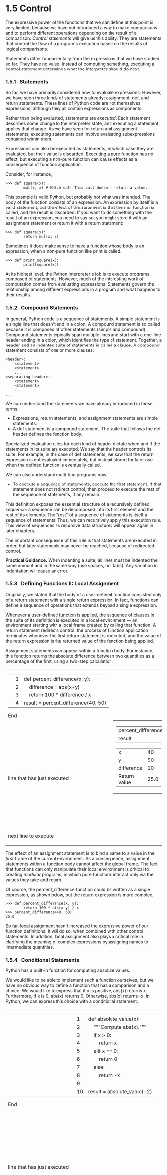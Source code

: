 # 1.5 Control

The expressive power of the functions that we can define at this point is very limited, because we have not introduced a way to make comparisons and to perform different operations depending on the result of a comparison. _Control statements_ will give us this ability. They are statements that control the flow of a program's execution based on the results of logical comparisons.

Statements differ fundamentally from the expressions that we have studied so far. They have no value. Instead of computing something, executing a control statement determines what the interpreter should do next.

### 1.5.1   Statements

So far, we have primarily considered how to evaluate expressions. However, we have seen three kinds of statements already: assignment, def, and return statements. These lines of Python code are not themselves expressions, although they all contain expressions as components.

Rather than being evaluated, statements are _executed_. Each statement describes some change to the interpreter state, and executing a statement applies that change. As we have seen for return and assignment statements, executing statements can involve evaluating subexpressions contained within them.

Expressions can also be executed as statements, in which case they are evaluated, but their value is discarded. Executing a pure function has no effect, but executing a non-pure function can cause effects as a consequence of function application.

Consider, for instance,

```
>>> def square(x):
        mul(x, x) # Watch out! This call doesn't return a value.

```

This example is valid Python, but probably not what was intended. The body of the function consists of an expression. An expression by itself is a valid statement, but the effect of the statement is that the mul function is called, and the result is discarded. If you want to do something with the result of an expression, you need to say so: you might store it with an assignment statement or return it with a return statement:

```
>>> def square(x):
        return mul(x, x)

```

Sometimes it does make sense to have a function whose body is an expression, when a non-pure function like print is called.

```
>>> def print_square(x):
        print(square(x))

```

At its highest level, the Python interpreter's job is to execute programs, composed of statements. However, much of the interesting work of computation comes from evaluating expressions. Statements govern the relationship among different expressions in a program and what happens to their results.

### 1.5.2   Compound Statements

In general, Python code is a sequence of statements. A simple statement is a single line that doesn't end in a colon. A compound statement is so called because it is composed of other statements (simple and compound). Compound statements typically span multiple lines and start with a one-line header ending in a colon, which identifies the type of statement. Together, a header and an indented suite of statements is called a clause. A compound statement consists of one or more clauses:

```
<header>:
    <statement>
    <statement>
    ...
<separating header>:
    <statement>
    <statement>
    ...
...

```

We can understand the statements we have already introduced in these terms.

-   Expressions, return statements, and assignment statements are simple statements.
-   A def statement is a compound statement. The suite that follows the def header defines the function body.

Specialized evaluation rules for each kind of header dictate when and if the statements in its suite are executed. We say that the header controls its suite. For example, in the case of def statements, we saw that the return expression is not evaluated immediately, but instead stored for later use when the defined function is eventually called.

We can also understand multi-line programs now.

-   To execute a sequence of statements, execute the first statement. If that statement does not redirect control, then proceed to execute the rest of the sequence of statements, if any remain.

This definition exposes the essential structure of a recursively defined _sequence_: a sequence can be decomposed into its first element and the rest of its elements. The "rest" of a sequence of statements is itself a sequence of statements! Thus, we can recursively apply this execution rule. This view of sequences as recursive data structures will appear again in later chapters.

The important consequence of this rule is that statements are executed in order, but later statements may never be reached, because of redirected control.

**Practical Guidance.** When indenting a suite, all lines must be indented the same amount and in the same way (use spaces, not tabs). Any variation in indentation will cause an error.

### 1.5.3   Defining Functions II: Local Assignment

Originally, we stated that the body of a user-defined function consisted only of a return statement with a single return expression. In fact, functions can define a sequence of operations that extends beyond a single expression.

Whenever a user-defined function is applied, the sequence of clauses in the suite of its definition is executed in a local environment — an environment starting with a local frame created by calling that function. A return statement redirects control: the process of function application terminates whenever the first return statement is executed, and the value of the return expression is the returned value of the function being applied.

Assignment statements can appear within a function body. For instance, this function returns the absolute difference between two quantities as a percentage of the first, using a two-step calculation:


<table><tbody><tr><td id="vizLayoutTdFirst"><div id="codeDisplayDiv"><div id="pyCodeOutputDiv"><table id="pyCodeOutput"><tbody><tr><td id="gutterTD" rowspan="4"><svg id="leftCodeGutterSVG" style="height: 86px;">&lt;polygon id="prevLineArrow" points="0,0 6,5 0,10" fill="#c9e6ca" transform="translate(0, 61.5625)"&gt;&lt;/polygon&gt;&lt;polygon id="curLineArrow" points="0,0 6,5 0,10" fill="#e93f34" transform="translate(0, 82.34375)"&gt;&lt;/polygon&gt;</svg></td><td id="lineNo1">1</td><td id="v1__cod1">def&nbsp;percent_difference(x,&nbsp;y):</td></tr><tr><td id="lineNo2">2</td><td id="v1__cod2">&nbsp;&nbsp;&nbsp;&nbsp;difference&nbsp;=&nbsp;abs(x-y)</td></tr><tr><td id="lineNo3">3</td><td id="v1__cod3">&nbsp;&nbsp;&nbsp;&nbsp;return&nbsp;100&nbsp;*&nbsp;difference&nbsp;/&nbsp;x</td></tr><tr><td id="lineNo4">4</td><td id="v1__cod4">result&nbsp;=&nbsp;percent_difference(40,&nbsp;50)</td></tr></tbody></table></div><p><span id="curInstr">End</span></p><div id="legendDiv"><svg id="prevLegendArrowSVG">&lt;polygon points="0,0 6,5 0,10" fill="#c9e6ca"&gt;&lt;/polygon&gt;</svg><p>line that has just executed</p><p><svg id="curLegendArrowSVG">&lt;polygon points="0,0 6,5 0,10" fill="#e93f34"&gt;&lt;/polygon&gt;</svg>next line to execute</p></div></div></td><td id="vizLayoutTdSecond"><div id="dataViz"><table id="stackHeapTable"><tbody><tr><td id="stack_td"><div id="globals_area"><table id="v1__global_table"><tbody><tr id="v1__global__percent_difference_tr"><td>percent_difference</td><td><svg style="position:absolute;left:813.4609375px;top:5826.890625px" width="158.234375" height="72.46874999999999" pointer-events="none" position="absolute" version="1.1" xmlns="http://www.w3.org/1999/xhtml">&lt;path d="M 37.4765625 50.390624999999986 C 69.1171875 26.234374999999993 69.1171875 26.234374999999993 120.7578125 22.078124999999993" pointer-events="all" version="1.1" xmlns="http://www.w3.org/1999/xhtml" style="" fill="none" stroke="#005583" stroke-width="1"&gt;&lt;/path&gt;&lt;path pointer-events="all" version="1.1" xmlns="http://www.w3.org/1999/xhtml" d="M120.7578125,22.078124999999993 L111.07178335267369,26.37124034402992 L115.27563812605325,22.52057740833509 L110.50866210570175,19.39392750446133 L120.7578125,22.078124999999993" stroke="#005583" fill="#005583"&gt;&lt;/path&gt;</svg></td></tr><tr id="v1__global__result_tr"><td>result</td><td><span>25.0</span></td></tr></tbody></table></div><div id="stack" data-frame_id="1"><table><tbody><tr id="v1__percent_difference_f1_z__x_tr"><td>x</td><td><span>40</span></td></tr><tr id="v1__percent_difference_f1_z__y_tr"><td>y</td><td><span>50</span></td></tr><tr id="v1__percent_difference_f1_z__difference_tr"><td>difference</td><td><span>10</span></td></tr><tr id="v1__percent_difference_f1_z____return___tr"><td><span>Return<br />value</span></td><td><span>25.0</span></td></tr></tbody></table></div></td><td id="heap_td"><div id="heap"><p>func percent_difference(x,&nbsp;y)</p></div></td></tr></tbody></table></div></td></tr></tbody></table>


The effect of an assignment statement is to bind a name to a value in the _first_ frame of the current environment. As a consequence, assignment statements within a function body cannot affect the global frame. The fact that functions can only manipulate their local environment is critical to creating _modular_ programs, in which pure functions interact only via the values they take and return.

Of course, the percent\_difference function could be written as a single expression, as shown below, but the return expression is more complex.

```
>>> def percent_difference(x, y):
        return 100 * abs(x-y) / x
>>> percent_difference(40, 50)
25.0

```

So far, local assignment hasn't increased the expressive power of our function definitions. It will do so, when combined with other control statements. In addition, local assignment also plays a critical role in clarifying the meaning of complex expressions by assigning names to intermediate quantities.

### 1.5.4   Conditional Statements

Python has a built-in function for computing absolute values.

We would like to be able to implement such a function ourselves, but we have no obvious way to define a function that has a comparison and a choice. We would like to express that if x is positive, abs(x) returns x. Furthermore, if x is 0, abs(x) returns 0. Otherwise, abs(x) returns \-x. In Python, we can express this choice with a conditional statement.


<table><tbody><tr><td id="vizLayoutTdFirst"><div id="codeDisplayDiv"><div id="pyCodeOutputDiv"><table id="pyCodeOutput"><tbody><tr><td id="gutterTD" rowspan="10"><svg id="leftCodeGutterSVG" style="height: 218px;">&lt;polygon id="prevLineArrow" points="0,0 6,5 0,10" fill="#c9e6ca" transform="translate(0, 172.1875)"&gt;&lt;/polygon&gt;&lt;polygon id="curLineArrow" points="0,0 6,5 0,10" fill="#e93f34" transform="translate(0, 214.8125)"&gt;&lt;/polygon&gt;</svg></td><td id="lineNo1">1</td><td id="v2__cod1">def&nbsp;absolute_value(x):</td></tr><tr><td id="lineNo2">2</td><td id="v2__cod2">&nbsp;&nbsp;&nbsp;&nbsp;"""Compute&nbsp;abs(x)."""</td></tr><tr><td id="lineNo3">3</td><td id="v2__cod3">&nbsp;&nbsp;&nbsp;&nbsp;if&nbsp;x&nbsp;&gt;&nbsp;0:</td></tr><tr><td id="lineNo4">4</td><td id="v2__cod4">&nbsp;&nbsp;&nbsp;&nbsp;&nbsp;&nbsp;&nbsp;&nbsp;return&nbsp;x</td></tr><tr><td id="lineNo5">5</td><td id="v2__cod5">&nbsp;&nbsp;&nbsp;&nbsp;elif&nbsp;x&nbsp;==&nbsp;0:</td></tr><tr><td id="lineNo6">6</td><td id="v2__cod6">&nbsp;&nbsp;&nbsp;&nbsp;&nbsp;&nbsp;&nbsp;&nbsp;return&nbsp;0</td></tr><tr><td id="lineNo7">7</td><td id="v2__cod7">&nbsp;&nbsp;&nbsp;&nbsp;else:</td></tr><tr><td id="lineNo8">8</td><td id="v2__cod8">&nbsp;&nbsp;&nbsp;&nbsp;&nbsp;&nbsp;&nbsp;&nbsp;return&nbsp;-x</td></tr><tr><td id="lineNo9">9</td><td id="v2__cod9"></td></tr><tr><td id="lineNo10">10</td><td id="v2__cod10">result&nbsp;=&nbsp;absolute_value(-2)</td></tr></tbody></table></div><p><span id="curInstr">End</span></p><div id="legendDiv"><svg id="prevLegendArrowSVG">&lt;polygon points="0,0 6,5 0,10" fill="#c9e6ca"&gt;&lt;/polygon&gt;</svg><p>line that has just executed</p><p><svg id="curLegendArrowSVG">&lt;polygon points="0,0 6,5 0,10" fill="#e93f34"&gt;&lt;/polygon&gt;</svg>next line to execute</p></div></div></td><td id="vizLayoutTdSecond"></td></tr></tbody></table>


This implementation of absolute\_value raises several important issues:

**Conditional statements**. A conditional statement in Python consists of a series of headers and suites: a required if clause, an optional sequence of elif clauses, and finally an optional else clause:

```
if <expression>:
    <suite>
elif <expression>:
    <suite>
else:
    <suite>

```

When executing a conditional statement, each clause is considered in order. The computational process of executing a conditional clause follows.

1.  Evaluate the header's expression.
2.  If it is a true value, execute the suite. Then, skip over all subsequent clauses in the conditional statement.

If the else clause is reached (which only happens if all if and elif expressions evaluate to false values), its suite is executed.

**Boolean contexts**. Above, the execution procedures mention "a false value" and "a true value." The expressions inside the header statements of conditional blocks are said to be in _boolean contexts_: their truth values matter to control flow, but otherwise their values are not assigned or returned. Python includes several false values, including 0, None, and the _boolean_ value False. All other numbers are true values. In Chapter 2, we will see that every built-in kind of data in Python has both true and false values.

**Boolean values**. Python has two boolean values, called True and False. Boolean values represent truth values in logical expressions. The built-in comparison operations, \>, &lt;, &gt;=, &lt;=, ==, !=, return these values.

```
>>> 4 < 2
False
>>> 5 >= 5
True

```

This second example reads "5 is greater than or equal to 5", and corresponds to the function ge in the operator module.

This final example reads "0 equals -0", and corresponds to eq in the operator module. Notice that Python distinguishes assignment (\=) from equality comparison (\==), a convention shared across many programming languages.

**Boolean operators**. Three basic logical operators are also built into Python:

```
>>> True and False
False
>>> True or False
True
>>> not False
True

```

Logical expressions have corresponding evaluation procedures. These procedures exploit the fact that the truth value of a logical expression can sometimes be determined without evaluating all of its subexpressions, a feature called _short-circuiting_.

To evaluate the expression &lt;left&gt; and &lt;right&gt;:

1.  Evaluate the subexpression &lt;left&gt;.
2.  If the result is a false value v, then the expression evaluates to v.
3.  Otherwise, the expression evaluates to the value of the subexpression &lt;right&gt;.

To evaluate the expression &lt;left&gt; or &lt;right&gt;:

1.  Evaluate the subexpression &lt;left&gt;.
2.  If the result is a true value v, then the expression evaluates to v.
3.  Otherwise, the expression evaluates to the value of the subexpression &lt;right&gt;.

To evaluate the expression not &lt;exp&gt;:

1.  Evaluate &lt;exp&gt;; The value is True if the result is a false value, and False otherwise.

These values, rules, and operators provide us with a way to combine the results of comparisons. Functions that perform comparisons and return boolean values typically begin with is, not followed by an underscore (e.g., isfinite, isdigit, isinstance, etc.).

### 1.5.5   Iteration

In addition to selecting which statements to execute, control statements are used to express repetition. If each line of code we wrote were only executed once, programming would be a very unproductive exercise. Only through repeated execution of statements do we unlock the full potential of computers. We have already seen one form of repetition: a function can be applied many times, although it is only defined once. Iterative control structures are another mechanism for executing the same statements many times.

Consider the sequence of Fibonacci numbers, in which each number is the sum of the preceding two:

```
0, 1, 1, 2, 3, 5, 8, 13, 21, ...

```

Each value is constructed by repeatedly applying the sum-previous-two rule. The first and second are fixed to 0 and 1. For instance, the eighth Fibonacci number is 13.

We can use a while statement to enumerate n Fibonacci numbers. We need to track how many values we've created (k), along with the kth value (curr) and its predecessor (pred). Step through this function and observe how the Fibonacci numbers evolve one by one, bound to curr.


<table><tbody><tr><td id="vizLayoutTdFirst"><div id="codeDisplayDiv"><div id="pyCodeOutputDiv"><table id="pyCodeOutput"><tbody><tr><td id="gutterTD" rowspan="10"><svg id="leftCodeGutterSVG" style="height: 218px;">&lt;polygon id="prevLineArrow" points="0,0 6,5 0,10" fill="#c9e6ca" transform="translate(0, 5)"&gt;&lt;/polygon&gt;&lt;polygon id="curLineArrow" points="0,0 6,5 0,10" fill="#e93f34" transform="translate(0, 205.8125)"&gt;&lt;/polygon&gt;</svg></td><td id="lineNo1">1</td><td id="v3__cod1">def&nbsp;fib(n):</td></tr><tr><td id="lineNo2">2</td><td id="v3__cod2">&nbsp;&nbsp;&nbsp;&nbsp;"""Compute&nbsp;the&nbsp;nth&nbsp;Fibonacci&nbsp;number,&nbsp;for&nbsp;n&nbsp;&gt;=&nbsp;2."""</td></tr><tr><td id="lineNo3">3</td><td id="v3__cod3">&nbsp;&nbsp;&nbsp;&nbsp;pred,&nbsp;curr&nbsp;=&nbsp;0,&nbsp;1&nbsp;&nbsp;&nbsp;#&nbsp;Fibonacci&nbsp;numbers&nbsp;1&nbsp;and&nbsp;2</td></tr><tr><td id="lineNo4">4</td><td id="v3__cod4">&nbsp;&nbsp;&nbsp;&nbsp;k&nbsp;=&nbsp;2&nbsp;&nbsp;&nbsp;&nbsp;&nbsp;&nbsp;&nbsp;&nbsp;&nbsp;&nbsp;&nbsp;&nbsp;&nbsp;&nbsp;&nbsp;#&nbsp;Which&nbsp;Fib&nbsp;number&nbsp;is&nbsp;curr?</td></tr><tr><td id="lineNo5">5</td><td id="v3__cod5">&nbsp;&nbsp;&nbsp;&nbsp;while&nbsp;k&nbsp;&lt;&nbsp;n:</td></tr><tr><td id="lineNo6">6</td><td id="v3__cod6">&nbsp;&nbsp;&nbsp;&nbsp;&nbsp;&nbsp;&nbsp;&nbsp;pred,&nbsp;curr&nbsp;=&nbsp;curr,&nbsp;pred&nbsp;+&nbsp;curr</td></tr><tr><td id="lineNo7">7</td><td id="v3__cod7">&nbsp;&nbsp;&nbsp;&nbsp;&nbsp;&nbsp;&nbsp;&nbsp;k&nbsp;=&nbsp;k&nbsp;+&nbsp;1</td></tr><tr><td id="lineNo8">8</td><td id="v3__cod8">&nbsp;&nbsp;&nbsp;&nbsp;return&nbsp;curr</td></tr><tr><td id="lineNo9">9</td><td id="v3__cod9"></td></tr><tr><td id="lineNo10">10</td><td id="v3__cod10">result&nbsp;=&nbsp;fib(8)</td></tr></tbody></table></div><p><span id="curInstr">Step 2 of 25</span></p><div id="legendDiv"><svg id="prevLegendArrowSVG">&lt;polygon points="0,0 6,5 0,10" fill="#c9e6ca"&gt;&lt;/polygon&gt;</svg><p>line that has just executed</p><p><svg id="curLegendArrowSVG">&lt;polygon points="0,0 6,5 0,10" fill="#e93f34"&gt;&lt;/polygon&gt;</svg>next line to execute</p></div></div></td><td id="vizLayoutTdSecond"></td></tr></tbody></table>



Remember that commas seperate multiple names and values in an assignment statement. The line:

```
pred, curr = curr, pred + curr

```

has the effect of rebinding the name pred to the value of curr, and simultanously rebinding curr to the value of pred + curr. All of the expressions to the right of \= are evaluated before any rebinding takes place.

This order of events -- evaluating everything on the right of \= before updating any bindings on the left -- is essential for correctness of this function.

A while clause contains a header expression followed by a suite:

```
while <expression>:
    <suite>

```

To execute a while clause:

1.  Evaluate the header's expression.
2.  If it is a true value, execute the suite, then return to step 1.

In step 2, the entire suite of the while clause is executed before the header expression is evaluated again.

In order to prevent the suite of a while clause from being executed indefinitely, the suite should always change some binding in each pass.

A while statement that does not terminate is called an infinite loop. Press &lt;Control&gt;-C to force Python to stop looping.

### 1.5.6   Testing

_Testing_ a function is the act of verifying that the function's behavior matches expectations. Our language of functions is now sufficiently complex that we need to start testing our implementations.

A _test_ is a mechanism for systematically performing this verification. Tests typically take the form of another function that contains one or more sample calls to the function being tested. The returned value is then verified against an expected result. Unlike most functions, which are meant to be general, tests involve selecting and validating calls with specific argument values. Tests also serve as documentation: they demonstrate how to call a function and what argument values are appropriate.

**Assertions.** Programmers use assert statements to verify expectations, such as the output of a function being tested. An assert statement has an expression in a boolean context, followed by a quoted line of text (single or double quotes are both fine, but be consistent) that will be displayed if the expression evaluates to a false value.

```
>>> assert fib(8) == 13, 'The 8th Fibonacci number should be 13'

```

When the expression being asserted evaluates to a true value, executing an assert statement has no effect. When it is a false value, assert causes an error that halts execution.

A test function for fib should test several arguments, including extreme values of n.

```
>>> def fib_test():
        assert fib(2) == 1, 'The 2nd Fibonacci number should be 1'
        assert fib(3) == 1, 'The 3rd Fibonacci number should be 1'
        assert fib(50) == 7778742049, 'Error at the 50th Fibonacci number'

```

When writing Python in files, rather than directly into the interpreter, tests are typically written in the same file or a neighboring file with the suffix \_test.py.

**Doctests.** Python provides a convenient method for placing simple tests directly in the docstring of a function. The first line of a docstring should contain a one-line description of the function, followed by a blank line. A detailed description of arguments and behavior may follow. In addition, the docstring may include a sample interactive session that calls the function:

```
>>> def sum_naturals(n):
        """Return the sum of the first n natural numbers.

        >>> sum_naturals(10)
        55
        >>> sum_naturals(100)
        5050
        """
        total, k = 0, 1
        while k <= n:
            total, k = total + k, k + 1
        return total

```

Then, the interaction can be verified via the [doctest module](http://docs.python.org/py3k/library/doctest.html). Below, the globals function returns a representation of the global environment, which the interpreter needs in order to evaluate expressions.

```
>>> from doctest import testmod
>>> testmod()
TestResults(failed=0, attempted=2)

```

To verify the doctest interactions for only a single function, we use a doctest function called run\_docstring\_examples. This function is (unfortunately) a bit complicated to call. Its first argument is the function to test. The second should always be the result of the expression globals(), a built-in function that returns the global environment. The third argument is True to indicate that we would like "verbose" output: a catalog of all tests run.

```
>>> from doctest import run_docstring_examples
>>> run_docstring_examples(sum_naturals, globals(), True)
Finding tests in NoName
Trying:
    sum_naturals(10)
Expecting:
    55
ok
Trying:
    sum_naturals(100)
Expecting:
    5050
ok

```

When the return value of a function does not match the expected result, the run\_docstring\_examples function will report this problem as a test failure.

When writing Python in files, all doctests in a file can be run by starting Python with the doctest command line option:

```
python3 -m doctest <python_source_file>

```

The key to effective testing is to write (and run) tests immediately after implementing new functions. It is even good practice to write some tests before you implement, in order to have some example inputs and outputs in your mind. A test that applies a single function is called a _unit test_. Exhaustive unit testing is a hallmark of good program design.